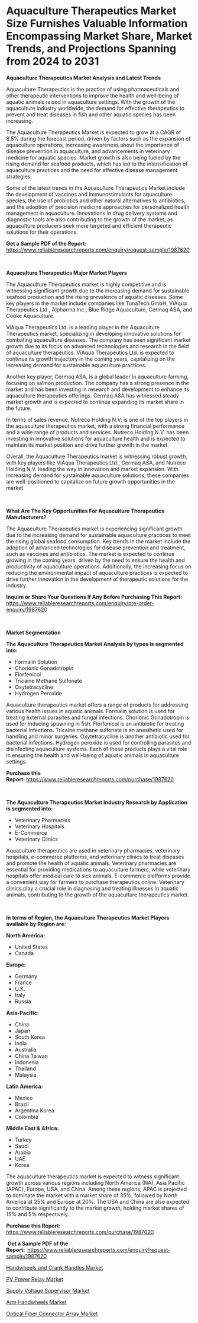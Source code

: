 <p><h1>Aquaculture Therapeutics Market Size Furnishes Valuable Information Encompassing Market Share, Market Trends, and Projections Spanning from 2024 to 2031</h1></p><p><strong>Aquaculture Therapeutics Market Analysis and Latest Trends</strong></p>
<p><p>Aquaculture Therapeutics is the practice of using pharmaceuticals and other therapeutic interventions to improve the health and well-being of aquatic animals raised in aquaculture settings. With the growth of the aquaculture industry worldwide, the demand for effective therapeutics to prevent and treat diseases in fish and other aquatic species has been increasing.</p><p>The Aquaculture Therapeutics Market is expected to grow at a CAGR of 8.5% during the forecast period, driven by factors such as the expansion of aquaculture operations, increasing awareness about the importance of disease prevention in aquaculture, and advancements in veterinary medicine for aquatic species. Market growth is also being fueled by the rising demand for seafood products, which has led to the intensification of aquaculture practices and the need for effective disease management strategies.</p><p>Some of the latest trends in the Aquaculture Therapeutics Market include the development of vaccines and immunostimulants for aquaculture species, the use of probiotics and other natural alternatives to antibiotics, and the adoption of precision medicine approaches for personalized health management in aquaculture. Innovations in drug delivery systems and diagnostic tools are also contributing to the growth of the market, as aquaculture producers seek more targeted and efficient therapeutic solutions for their operations.</p></p>
<p><strong>Get a Sample PDF of the Report:&nbsp;</strong> <a href="https://www.reliableresearchreports.com/enquiry/request-sample/1987620">https://www.reliableresearchreports.com/enquiry/request-sample/1987620</a></p>
<p>&nbsp;</p>
<p><strong>Aquaculture Therapeutics Major Market Players</strong></p>
<p><p>The Aquaculture Therapeutics market is highly competitive and is witnessing significant growth due to the increasing demand for sustainable seafood production and the rising prevalence of aquatic diseases. Some key players in the market include companies like TunaTech GmbH, ViAqua Therapeutics Ltd., Alpharma Inc., Blue Ridge Aquaculture, Cermaq ASA, and Cooke Aquaculture.</p><p>ViAqua Therapeutics Ltd. is a leading player in the Aquaculture Therapeutics market, specializing in developing innovative solutions for combating aquaculture diseases. The company has seen significant market growth due to its focus on advanced technologies and research in the field of aquaculture therapeutics. ViAqua Therapeutics Ltd. is expected to continue its growth trajectory in the coming years, capitalizing on the increasing demand for sustainable aquaculture practices.</p><p>Another key player, Cermaq ASA, is a global leader in aquaculture farming, focusing on salmon production. The company has a strong presence in the market and has been investing in research and development to enhance its aquaculture therapeutics offerings. Cermaq ASA has witnessed steady market growth and is expected to continue expanding its market share in the future.</p><p>In terms of sales revenue, Nutreco Holding N.V. is one of the top players in the aquaculture therapeutics market, with a strong financial performance and a wide range of products and services. Nutreco Holding N.V. has been investing in innovative solutions for aquaculture health and is expected to maintain its market position and drive further growth in the market.</p><p>Overall, the Aquaculture Therapeutics market is witnessing robust growth, with key players like ViAqua Therapeutics Ltd., Cermaq ASA, and Nutreco Holding N.V. leading the way in innovation and market expansion. With increasing demand for sustainable aquaculture solutions, these companies are well-positioned to capitalize on future growth opportunities in the market.</p></p>
<p>&nbsp;</p>
<p><strong>What Are The Key Opportunities For Aquaculture Therapeutics Manufacturers?</strong></p>
<p><p>The Aquaculture Therapeutics market is experiencing significant growth due to the increasing demand for sustainable aquaculture practices to meet the rising global seafood consumption. Key trends in the market include the adoption of advanced technologies for disease prevention and treatment, such as vaccines and antibiotics. The market is expected to continue growing in the coming years, driven by the need to ensure the health and productivity of aquaculture operations. Additionally, the increasing focus on reducing the environmental impact of aquaculture practices is expected to drive further innovation in the development of therapeutic solutions for the industry.</p></p>
<p><strong>Inquire or Share Your Questions If Any Before Purchasing This Report:</strong> <a href="https://www.reliableresearchreports.com/enquiry/pre-order-enquiry/1987620">https://www.reliableresearchreports.com/enquiry/pre-order-enquiry/1987620</a></p>
<p>&nbsp;</p>
<p><strong>Market Segmentation</strong></p>
<p><strong>The Aquaculture Therapeutics Market Analysis by types is segmented into:</strong></p>
<p><ul><li>Formalin Solution</li><li>Chorionic Gonadotropin</li><li>Florfenicol</li><li>Tricaine Methane Sulfonate</li><li>Oxytetracycline</li><li>Hydrogen Peroxide</li></ul></p>
<p><p>Aquaculture therapeutics market offers a range of products for addressing various health issues in aquatic animals. Formalin solution is used for treating external parasites and fungal infections. Chorionic Gonadotropin is used for inducing spawning in fish. Florfenicol is an antibiotic for treating bacterial infections. Tricaine methane sulfonate is an anesthetic used for handling and minor surgeries. Oxytetracycline is another antibiotic used for bacterial infections. Hydrogen peroxide is used for controlling parasites and disinfecting aquaculture systems. Each of these products plays a vital role in ensuring the health and well-being of aquatic animals in aquaculture settings.</p></p>
<p><strong>Purchase this Report:&nbsp;</strong><a href="https://www.reliableresearchreports.com/purchase/1987620">https://www.reliableresearchreports.com/purchase/1987620</a></p>
<p>&nbsp;</p>
<p><strong>The Aquaculture Therapeutics Market Industry Research by Application is segmented into:</strong></p>
<p><ul><li>Veterinary Pharmacies</li><li>Veterinary Hospitals</li><li>E-Commerce</li><li>Veterinary Clinics</li></ul></p>
<p><p>Aquaculture therapeutics are used in veterinary pharmacies, veterinary hospitals, e-commerce platforms, and veterinary clinics to treat diseases and promote the health of aquatic animals. Veterinary pharmacies are essential for providing medications to aquaculture farmers, while veterinary hospitals offer medical care to sick animals. E-commerce platforms provide a convenient way for farmers to purchase therapeutics online. Veterinary clinics play a crucial role in diagnosing and treating illnesses in aquatic animals, contributing to the growth of the aquaculture therapeutics market.</p></p>
<p>&nbsp;</p>
<p><strong>In terms of Region, the Aquaculture Therapeutics Market Players available by Region are:</strong></p>
<p>
    <p> <strong> North America: </strong>
        <ul>
            <li>United States</li>
            <li>Canada</li>
        </ul>
        </p> 
    <p> <strong> Europe: </strong>
        <ul>
            <li>Germany</li>
            <li>France</li>
            <li>U.K.</li>
            <li>Italy</li>
            <li>Russia</li>
        </ul>
        </p> 
    <p> <strong> Asia-Pacific: </strong>
        <ul>
            <li>China</li>
            <li>Japan</li>
            <li>South Korea</li>
            <li>India</li>
            <li>Australia</li>
            <li>China Taiwan</li>
            <li>Indonesia</li>
            <li>Thailand</li>
            <li>Malaysia</li>
        </ul>
        </p> 
    <p> <strong> Latin America: </strong>
        <ul>
            <li>Mexico</li>
            <li>Brazil</li>
            <li>Argentina Korea</li>
            <li>Colombia</li>
        </ul>
        </p> 
    <p> <strong> Middle East & Africa: </strong>
        <ul>
            <li>Turkey</li>
            <li>Saudi</li>
            <li>Arabia</li>
            <li>UAE</li>
            <li>Korea</li>
        </ul>
    </p>
    </p>
<p><p>The aquaculture therapeutics market is expected to witness significant growth across various regions including North America (NA), Asia Pacific (APAC), Europe, USA, and China. Among these regions, APAC is projected to dominate the market with a market share of 35%, followed by North America at 25% and Europe at 20%. The USA and China are also expected to contribute significantly to the market growth, holding market shares of 15% and 5% respectively.</p></p>
<p><strong>Purchase this Report: </strong><a href="https://www.reliableresearchreports.com/purchase/1987620">https://www.reliableresearchreports.com/purchase/1987620</a></p>
<p>&nbsp;<strong>Get a Sample PDF of the Report:&nbsp;&nbsp;</strong><a href="https://www.reliableresearchreports.com/enquiry/request-sample/1987620">https://www.reliableresearchreports.com/enquiry/request-sample/1987620</a></p>
<p><strong></strong></p>
<p><p><a href="https://spotless-saver-8fd.notion.site/Handwheels-and-Crank-Handles-Market-Analysis-and-Market-Size-Global-Industry-Overview-Market-Segme-725cd5fe6f1b48ad8d36481bcfb8bfdb">Handwheels and Crank Handles Market</a></p><p><a href="https://view.publitas.com/reportprime-1/pv-power-relay-market-research-report-reveals-the-latest-trends-and-opportunities-of-this-market-for-period-from-2024-2031/">PV Power Relay Market</a></p><p><a href="https://view.publitas.com/reportprime-1/supply-voltage-supervisor-market-size-share-trends-analysis-report-by-material-by-type-by-end-user-by-region-and-segment-forecasts-2024-2031/">Supply Voltage Supervisor Market</a></p><p><a href="https://cautious-neon-760.notion.site/Arm-Handwheels-Market-Share-Market-New-Trends-Analysis-Report-By-Type-By-Application-By-End-use--e62ef61c10484d9aae82165edae13e2b">Arm Handwheels Market</a></p><p><a href="https://view.publitas.com/reportprime-1/optical-fiber-connector-array-market-provides-a-comprehensive-analysis-including-a-macro-overview-of-the-market-as-well-as-micro-details-such-as-market-size-and-competitive-landscape/">Optical Fiber Connector Array Market</a></p></p>